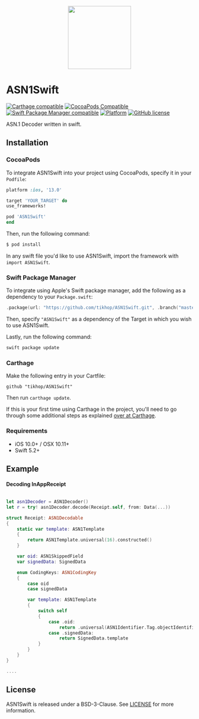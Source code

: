 <p align="center">
<img height="170" src="https://github.com/tikhop/ASN1Swift/blob/master/www/logo.png" />
</p>

# ASN1Swift

[![Carthage compatible](https://img.shields.io/badge/Carthage-compatible-4BC51D.svg?style=flat)](https://github.com/Carthage/Carthage)
[![CocoaPods Compatible](https://img.shields.io/cocoapods/v/ASN1Swift.svg)](https://cocoapods.org/pods/ASN1Swift)
[![Swift Package Manager compatible](https://img.shields.io/badge/Swift%20Package%20Manager-compatible-brightgreen.svg)](https://github.com/apple/swift-package-manager)
[![Platform](https://img.shields.io/cocoapods/p/ASN1Swift.svg?style=flat)]()
[![GitHub license](https://img.shields.io/badge/license-BSD-3-Clause-blue.svg)](https://raw.githubusercontent.com/tikhop/TPInAppReceipt/master/LICENSE)

ASN.1 Decoder written in swift. 

Installation
------------

### CocoaPods

To integrate ASN1Swift into your project using CocoaPods, specify it in your `Podfile`:

```ruby
platform :ios, '13.0'

target 'YOUR_TARGET' do
use_frameworks!

pod 'ASN1Swift'
end

```

Then, run the following command:

```bash
$ pod install
```

In any swift file you'd like to use ASN1Swift, import the framework with `import ASN1Swift`.

### Swift Package Manager

To integrate using Apple's Swift package manager, add the following as a dependency to your `Package.swift`:

```swift
.package(url: "https://github.com/tikhop/ASN1Swift.git", .branch("master"))
```

Then, specify `"ASN1Swift"` as a dependency of the Target in which you wish to use ASN1Swift.

Lastly, run the following command:
```swift
swift package update
```

### Carthage

Make the following entry in your Cartfile:

```
github "tikhop/ASN1Swift" 
```

Then run `carthage update`.

If this is your first time using Carthage in the project, you'll need to go through some additional steps as explained [over at Carthage](https://github.com/Carthage/Carthage#adding-frameworks-to-an-application).


### Requirements

- iOS 10.0+ / OSX 10.11+
- Swift 5.2+

Example
-------------

#### Decoding InAppReceipt 

```swift

let asn1Decoder = ASN1Decoder()
let r = try! asn1Decoder.decode(Receipt.self, from: Data(...))

struct Receipt: ASN1Decodable
{
    static var template: ASN1Template
    {
        return ASN1Template.universal(16).constructed()
    }

    var oid: ASN1SkippedField
    var signedData: SignedData

	enum CodingKeys: ASN1CodingKey
	{
        case oid
		case signedData

        var template: ASN1Template
        {
            switch self
            {
                case .oid:
                    return .universal(ASN1Identifier.Tag.objectIdentifier)
				case .signedData:
                    return SignedData.template
            }
        }
    }
}

....
``` 

## License

ASN1Swift is released under a BSD-3-Clause. See [LICENSE](https://github.com/tikhop/ASN1Swift/blob/master/LICENSE) for more information.

